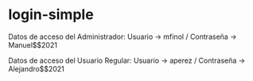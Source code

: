 # login-simple

Datos de acceso del Administrador: Usuario -> mfinol /
                                   Contraseña -> Manuel$$2021
                                   
Datos de acceso del Usuario Regular: Usuario -> aperez /
                                   Contraseña -> Alejandro$$2021

